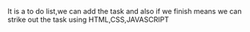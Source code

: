 It is a to do list,we can add the task and also if we finish means we can strike out the task using HTML,CSS,JAVASCRIPT

